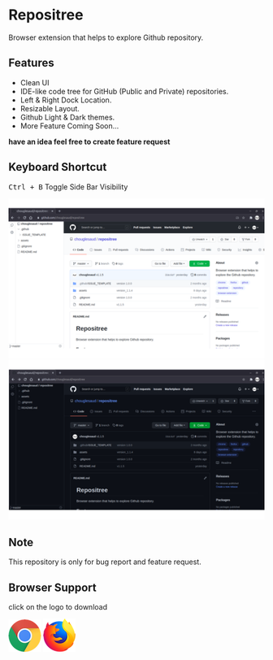 # Repositree

Browser extension that helps to explore Github repository.

## Features

- Clean UI
- IDE-like code tree for GitHub (Public and Private) repositories.
- Left & Right Dock Location.
- Resizable Layout.
- Github Light & Dark themes.
- More Feature Coming Soon...

**have an idea feel free to create feature request**

## Keyboard Shortcut

<kbd>Ctrl + B</kbd> Toggle Side Bar Visibility

![image](assets/lighttheme.png)
![image](assets/darktheme.png)

## Note

This repository is only for bug report and feature request.

## Browser Support

click on the logo to download

[![Chrome](assets/chrome.png 'Chrome')](https://chrome.google.com/webstore/detail/repositree/lafjldoccjnjlcmdhmniholdpjkbgajo)
[![Firefox](assets/firefox.png 'Firefox')](https://addons.mozilla.org/en-US/firefox/addon/repositree/)
